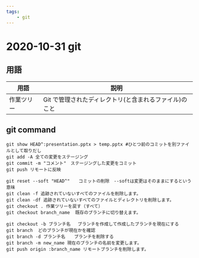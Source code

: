 ```yaml
---
tags:
    - git
---
```


# 2020-10-31 git

## 用語

| 用語    | 説明                             |
|-------|--------------------------------|
| 作業ツリー | Git で管理されたディレクトリ(と含まれるファイル)のこと |

## git command

```git
git show HEAD^:presentation.pptx > temp.pptx #ひとつ前のコミットを別ファイルとして取りだし
git add -A 全ての変更をステージング
git commit -m "コメント"　ステージングした変更をコミット
git push リモートに反映

git reset --soft "HEAD^"　　コミットの削除　--softは変更はそのままにするという意味
git clean -f 追跡されていないすべてのファイルを削除します。
git clean -df 追跡されていないすべてのファイルとディレクトリを削除します。
git checkout . 作業ツリーを戻す（すべて）
git checkout branch_name  既存のブランチに切り替えます。

git checkout -b ブランチ名 　ブランチを作成して作成したブランチを現在にする
git branch  どのブランチが現在かを確認
git branch -d ブランチ名　　ブランチを削除する
git branch -m new_name 現在のブランチの名前を変更します。
git push origin :branch_name リモートブランチを削除します。
```
